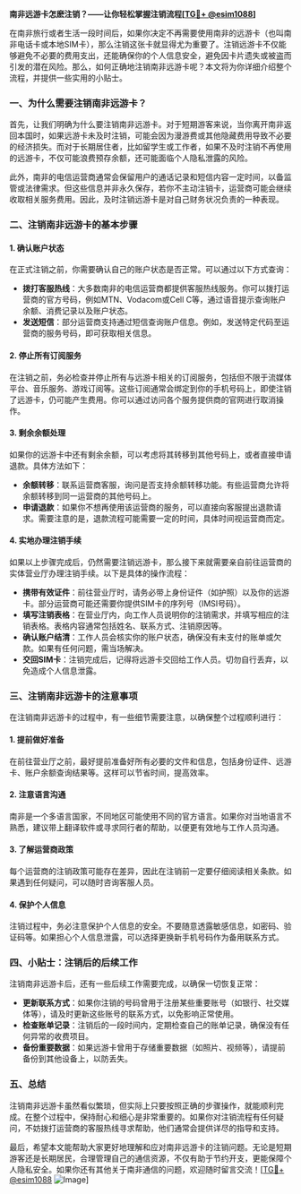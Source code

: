 **南非远游卡怎麽注销？——让你轻松掌握注销流程[[TG💪+ @esim1088](https://t.me/s/esim1088)]**

在南非旅行或者生活一段时间后，如果你决定不再需要使用南非的远游卡（也叫南非电话卡或本地SIM卡），那么注销这张卡就显得尤为重要了。注销远游卡不仅能够避免不必要的费用支出，还能确保你的个人信息安全，避免因卡片遗失或被盗而引发的潜在风险。那么，如何正确地注销南非远游卡呢？本文将为你详细介绍整个流程，并提供一些实用的小贴士。

### 一、为什么需要注销南非远游卡？

首先，让我们明确为什么要注销南非远游卡。对于短期游客来说，当你离开南非返回本国时，如果远游卡未及时注销，可能会因为漫游费或其他隐藏费用导致不必要的经济损失。而对于长期居住者，比如留学生或工作者，如果不及时注销不再使用的远游卡，不仅可能浪费预存余额，还可能面临个人隐私泄露的风险。

此外，南非的电信运营商通常会保留用户的通话记录和短信内容一定时间，以备监管或法律需求。但这些信息并非永久保存，若你不主动注销卡，运营商可能会继续收取相关服务费用。因此，及时注销远游卡是对自己财务状况负责的一种表现。

### 二、注销南非远游卡的基本步骤

#### 1. 确认账户状态
在正式注销之前，你需要确认自己的账户状态是否正常。可以通过以下方式查询：
- **拨打客服热线**：大多数南非的电信运营商都提供客服热线服务。你可以拨打运营商的官方号码，例如MTN、Vodacom或Cell C等，通过语音提示查询账户余额、消费记录以及账户状态。
- **发送短信**：部分运营商支持通过短信查询账户信息。例如，发送特定代码至运营商的服务号码，即可获取相关信息。

#### 2. 停止所有订阅服务
在注销之前，务必检查并停止所有与远游卡相关的订阅服务，包括但不限于流媒体平台、音乐服务、游戏订阅等。这些订阅通常会绑定到你的手机号码上，即使注销了远游卡，仍可能产生费用。你可以通过访问各个服务提供商的官网进行取消操作。

#### 3. 剩余余额处理
如果你的远游卡中还有剩余余额，可以考虑将其转移到其他号码上，或者直接申请退款。具体方法如下：
- **余额转移**：联系运营商客服，询问是否支持余额转移功能。有些运营商允许将余额转移到同一运营商的其他号码上。
- **申请退款**：如果你不想再使用该运营商的服务，可以直接向客服提出退款请求。需要注意的是，退款流程可能需要一定的时间，具体时间视运营商而定。

#### 4. 实地办理注销手续
如果以上步骤完成后，仍然需要注销远游卡，那么接下来就需要亲自前往运营商的实体营业厅办理注销手续。以下是具体的操作流程：

- **携带有效证件**：前往营业厅时，请务必带上身份证件（如护照）以及你的远游卡。部分运营商可能还需要你提供SIM卡的序列号（IMSI号码）。
- **填写注销表格**：在营业厅内，向工作人员说明你的注销需求，并填写相应的注销表格。表格内容通常包括姓名、联系方式、注销原因等。
- **确认账户结清**：工作人员会核实你的账户状态，确保没有未支付的账单或欠款。如果有任何问题，需当场解决。
- **交回SIM卡**：注销完成后，记得将远游卡交回给工作人员。切勿自行丢弃，以免造成个人信息泄露。

### 三、注销南非远游卡的注意事项

在注销南非远游卡的过程中，有一些细节需要注意，以确保整个过程顺利进行：

#### 1. 提前做好准备
在前往营业厅之前，最好提前准备好所有必要的文件和信息，包括身份证件、远游卡、账户余额查询结果等。这样可以节省时间，提高效率。

#### 2. 注意语言沟通
南非是一个多语言国家，不同地区可能使用不同的官方语言。如果你对当地语言不熟悉，建议带上翻译软件或寻求同行者的帮助，以便更有效地与工作人员沟通。

#### 3. 了解运营商政策
每个运营商的注销政策可能存在差异，因此在注销前一定要仔细阅读相关条款。如果遇到任何疑问，可以随时咨询客服人员。

#### 4. 保护个人信息
注销过程中，务必注意保护个人信息的安全。不要随意透露敏感信息，如密码、验证码等。如果担心个人信息泄露，可以选择更换新手机号码作为备用联系方式。

### 四、小贴士：注销后的后续工作

注销南非远游卡后，还有一些后续工作需要完成，以确保一切恢复正常：

- **更新联系方式**：如果你注销的号码曾用于注册某些重要账号（如银行、社交媒体等），请及时更新这些账号的联系方式，以免影响正常使用。
- **检查账单记录**：注销后的一段时间内，定期检查自己的账单记录，确保没有任何异常的收费项目。
- **备份重要数据**：如果远游卡曾用于存储重要数据（如照片、视频等），请提前备份到其他设备上，以防丢失。

### 五、总结

注销南非远游卡虽然看似繁琐，但实际上只要按照正确的步骤操作，就能顺利完成。在整个过程中，保持耐心和细心是非常重要的。如果你对注销流程有任何疑问，不妨拨打运营商的客服热线寻求帮助，他们通常会提供详尽的指导和支持。

最后，希望本文能帮助大家更好地理解和应对南非远游卡的注销问题。无论是短期游客还是长期居民，合理管理自己的通信资源，不仅有助于节约开支，更能保障个人隐私安全。如果你还有其他关于南非通信的问题，欢迎随时留言交流！[[TG💪+ @esim1088](https://t.me/s/esim1088) ![Image](https://i.postimg.cc/4NQfJmqS/Snipaste-2025-05-13-00-14-12.png)]